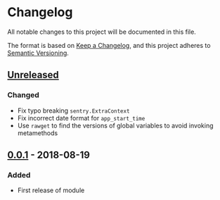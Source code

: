# Changelog

All notable changes to this project will be documented in this file.

The format is based on [Keep a Changelog](https://keepachangelog.com/en/1.0.0/),
and this project adheres to [Semantic Versioning](https://semver.org/spec/v2.0.0.html).

## [Unreleased]

### Changed

- Fix typo breaking `sentry.ExtraContext`
- Fix incorrect date format for `app_start_time`
- Use `rawget` to find the versions of global variables to avoid invoking metamethods

## [0.0.1] - 2018-08-19

### Added

- First release of module

[Unreleased]: https://github.com/lexicality/gmod-sentry/compare/v0.0.1...HEAD
[0.0.1]:      https://github.com/lexicality/gmod-sentry/releases/tag/v0.0.1

